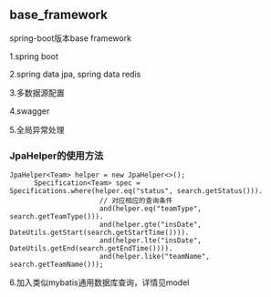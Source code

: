 ## base_framework

spring-boot版本base framework

1.spring boot

2.spring data jpa, spring data redis

3.多数据源配置

4.swagger

5.全局异常处理


### JpaHelper的使用方法 
    JpaHelper<Team> helper = new JpaHelper<>();
          Specification<Team> spec = Specifications.where(helper.eq("status", search.getStatus())).
                          // 对应相应的查询条件
                          and(helper.eq("teamType", search.getTeamType())).
                          and(helper.gte("insDate", DateUtils.getStart(search.getStartTime()))).
                          and(helper.lte("insDate", DateUtils.getEnd(search.getEndTime()))).
                          and(helper.like("teamName", search.getTeamName()));
                          
6.加入类似mybatis通用数据库查询，详情见model